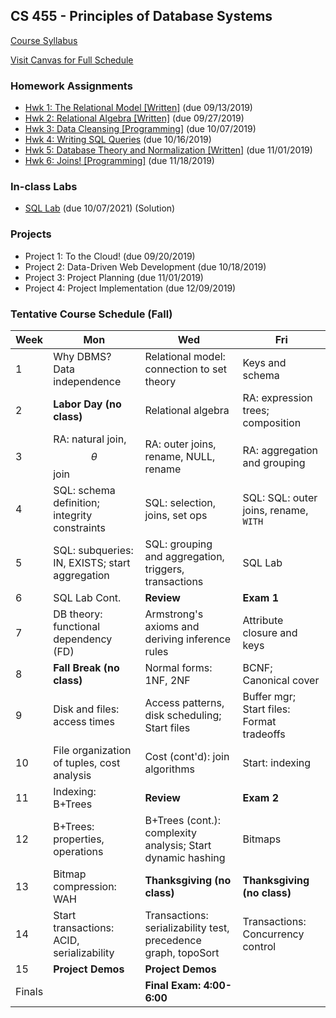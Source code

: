 ## CS 455 - Principles of Database Systems

[Course Syllabus](CS455-syllabus.pdf)

[Visit Canvas for Full Schedule](https://canvas.pugetsound.edu)

### Homework Assignments

- [Hwk 1: The Relational Model [Written]](hwk1.rel/) (due 09/13/2019)
- [Hwk 2: Relational Algebra [Written]](hwk2.ra/) (due 09/27/2019)
- [Hwk 3: Data Cleansing [Programming]](hwk3.ddl/) (due 10/07/2019)
- [Hwk 4: Writing SQL Queries](hwk4.dml/) (due 10/16/2019)
- [Hwk 5: Database Theory and Normalization [Written]](hwk5.norm/) (due 11/01/2019)
- [Hwk 6: Joins! [Programming]](hwk6.joins/) (due 11/18/2019)

### In-class Labs

- [SQL Lab](lab.sql/) (due 10/07/2021) (Solution)

### Projects

- Project 1: To the Cloud! (due 09/20/2019)
- Project 2: Data-Driven Web Development (due 10/18/2019)
- Project 3: Project Planning (due 11/01/2019)
- Project 4: Project Implementation (due 12/09/2019)

### Tentative Course Schedule (Fall)

| Week   | Mon                                            | Wed                                                            | Fri                                       |
| ------ | ---------------------------------------------- | -------------------------------------------------------------- | ----------------------------------------- |
| 1      | Why DBMS? Data independence                    | Relational model: connection to set theory                     | Keys and schema                           |
| 2      | **Labor Day (no class)**                       | Relational algebra                                             | RA: expression trees; composition         |
| 3      | RA: natural join, $$\theta$$ join              | RA: outer joins, rename, NULL, rename                          | RA: aggregation and grouping              |
| 4      | SQL: schema definition; integrity constraints  | SQL: selection, joins, set ops                                 | SQL: SQL: outer joins, rename, `WITH`     |
| 5      | SQL: subqueries: IN, EXISTS; start aggregation | SQL: grouping and aggregation, triggers, transactions          | SQL Lab                                   |
| 6      | SQL Lab Cont.                                  | **Review**                                                     | **Exam 1**                                |
| 7      | DB theory: functional dependency (FD)          | Armstrong's axioms and deriving inference rules                | Attribute closure and keys                |
| 8      | **Fall Break (no class)**                      | Normal forms: 1NF, 2NF                                         | BCNF; Canonical cover                     |
| 9      | Disk and files: access times                   | Access patterns, disk scheduling; Start files                  | Buffer mgr; Start files: Format tradeoffs |
| 10     | File organization of tuples, cost analysis     | Cost (cont'd): join algorithms                                 | Start: indexing                           |
| 11     | Indexing: B+Trees                              | **Review**                                                     | **Exam 2**                                |
| 12     | B+Trees: properties, operations                | B+Trees (cont.): complexity analysis; Start dynamic hashing    | Bitmaps                                   |
| 13     | Bitmap compression: WAH                        | **Thanksgiving (no class)**                                    | **Thanksgiving (no class)**               |
| 14     | Start transactions: ACID, serializability      | Transactions: serializability test, precedence graph, topoSort | Transactions: Concurrency control         |
| 15     | **Project Demos**                              | **Project Demos**                                              |                                           |
| Finals |                                                | **Final Exam: 4:00-6:00**                                      |                                           |

<!-- David's schedule generator! Do not touch -->
<div id="schedule">&nbsp;</div>
<script type="text/javascript" src="../calendar.js"></script>
<script type="text/javascript" src="schedule.js"></script>
<!-- End -->
